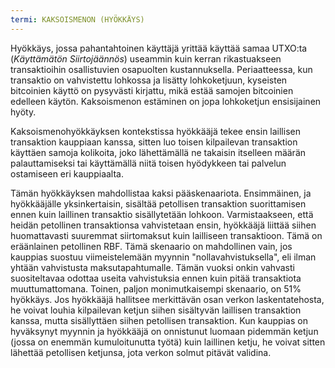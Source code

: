 ```yaml
---
termi: KAKSOISMENON (HYÖKKÄYS)
---
```


Hyökkäys, jossa pahantahtoinen käyttäjä yrittää käyttää samaa UTXO:ta (*Käyttämätön Siirtojäännös*) useammin kuin kerran rikastuakseen transaktioihin osallistuvien osapuolten kustannuksella. Periaatteessa, kun transaktio on vahvistettu lohkossa ja lisätty lohkoketjuun, kyseisten bitcoinien käyttö on pysyvästi kirjattu, mikä estää samojen bitcoinien edelleen käytön. Kaksoismenon estäminen on jopa lohkoketjun ensisijainen hyöty.

Kaksoismenohyökkäyksen kontekstissa hyökkääjä tekee ensin laillisen transaktion kauppiaan kanssa, sitten luo toisen kilpailevan transaktion käyttäen samoja kolikoita, joko lähettämällä ne takaisin itselleen määrän palauttamiseksi tai käyttämällä niitä toisen hyödykkeen tai palvelun ostamiseen eri kauppiaalta.

Tämän hyökkäyksen mahdollistaa kaksi pääskenaariota. Ensimmäinen, ja hyökkääjälle yksinkertaisin, sisältää petollisen transaktion suorittamisen ennen kuin laillinen transaktio sisällytetään lohkoon. Varmistaakseen, että heidän petollinen transaktionsa vahvistetaan ensin, hyökkääjä liittää siihen huomattavasti suuremmat siirtomaksut kuin lailliseen transaktioon. Tämä on eräänlainen petollinen RBF. Tämä skenaario on mahdollinen vain, jos kauppias suostuu viimeistelemään myynnin "nollavahvistuksella", eli ilman yhtään vahvistusta maksutapahtumalle. Tämän vuoksi onkin vahvasti suositeltavaa odottaa useita vahvistuksia ennen kuin pitää transaktiota muuttumattomana. Toinen, paljon monimutkaisempi skenaario, on 51% hyökkäys. Jos hyökkääjä hallitsee merkittävän osan verkon laskentatehosta, he voivat louhia kilpailevan ketjun siihen sisältyvän laillisen transaktion kanssa, mutta sisällyttäen siihen petollisen transaktion. Kun kauppias on hyväksynyt myynnin ja hyökkääjä on onnistunut luomaan pidemmän ketjun (jossa on enemmän kumuloitunutta työtä) kuin laillinen ketju, he voivat sitten lähettää petollisen ketjunsa, jota verkon solmut pitävät validina.